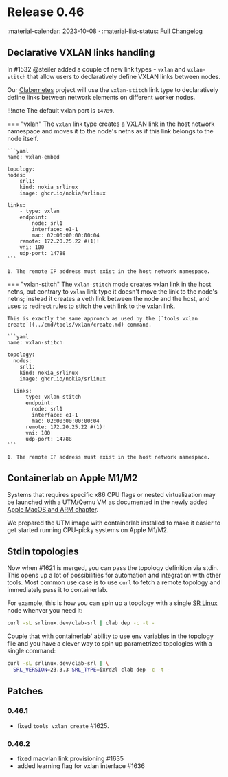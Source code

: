 # Release 0.46

:material-calendar: 2023-10-08 · :material-list-status: [Full Changelog](https://github.com/srl-labs/containerlab/releases)

## Declarative VXLAN links handling

In #1532 @steiler added a couple of new link types - `vxlan` and `vxlan-stitch` that allow users to declaratively define VXLAN links between nodes.

Our [Clabernetes](../manual/clabernetes/index.md) project will use the `vxlan-stitch` link type to declaratively define links between network elements on different worker nodes.

!!!note
    The default vxlan port is `14789`.

=== "vxlan"
    The `vxlan` link type creates a VXLAN link in the host network namespace and moves it to the node's netns as if this link belongs to the node itself.

    ```yaml
    name: vxlan-embed

    topology:
    nodes:
        srl1:
        kind: nokia_srlinux
        image: ghcr.io/nokia/srlinux

    links:
        - type: vxlan
        endpoint:
            node: srl1
            interface: e1-1
            mac: 02:00:00:00:00:04
        remote: 172.20.25.22 #(1)!
        vni: 100
        udp-port: 14788
    ```

    1. The remote IP address must exist in the host network namespace.

=== "vxlan-stitch"
    The `vxlan-stitch` mode creates vxlan link in the host netns, but contrary to `vxlan` link type it doesn't move the link to the node's netns; instead it creates a veth link between the node and the host, and uses tc redirect rules to stitch the veth link to the vxlan link.

    This is exactly the same approach as used by the [`tools vxlan create`](../cmd/tools/vxlan/create.md) command.

    ```yaml
    name: vxlan-stitch

    topology:
      nodes:
        srl1:
        kind: nokia_srlinux
        image: ghcr.io/nokia/srlinux

      links:
        - type: vxlan-stitch
          endpoint:
            node: srl1
            interface: e1-1
            mac: 02:00:00:00:00:04
          remote: 172.20.25.22 #(1)!
          vni: 100
          udp-port: 14788
    ```

    1. The remote IP address must exist in the host network namespace.

## Containerlab on Apple M1/M2

Systems that requires specific x86 CPU flags or nested virtualization may be launched with a UTM/Qemu VM as documented in the newly added [Apple MacOS and ARM chapter](../install.md#arm).

We prepared the UTM image with containerlab installed to make it easier to get started running CPU-picky systems on Apple M1/M2.

## Stdin topologies

Now when #1621 is merged, you can pass the topology definition via stdin. This opens up a lot of possibilities for automation and integration with other tools. Most common use case is to use `curl` to fetch a remote topology and immediately pass it to containerlab.

For example, this is how you can spin up a topology with a single [SR Linux](../manual/kinds/srl.md) node whenver you need it:

```bash
curl -sL srlinux.dev/clab-srl | clab dep -c -t -
```

Couple that with containerlab' ability to use env variables in the topology file and you have a clever way to spin up parametrized topologies with a single command:

```bash
curl -sL srlinux.dev/clab-srl | \
  SRL_VERSION=23.3.3 SRL_TYPE=ixrd2l clab dep -c -t -
```

## Patches

### 0.46.1

* fixed `tools vxlan create` #1625.

### 0.46.2

* fixed macvlan link provisioning #1635
* added learning flag for vxlan interface #1636
